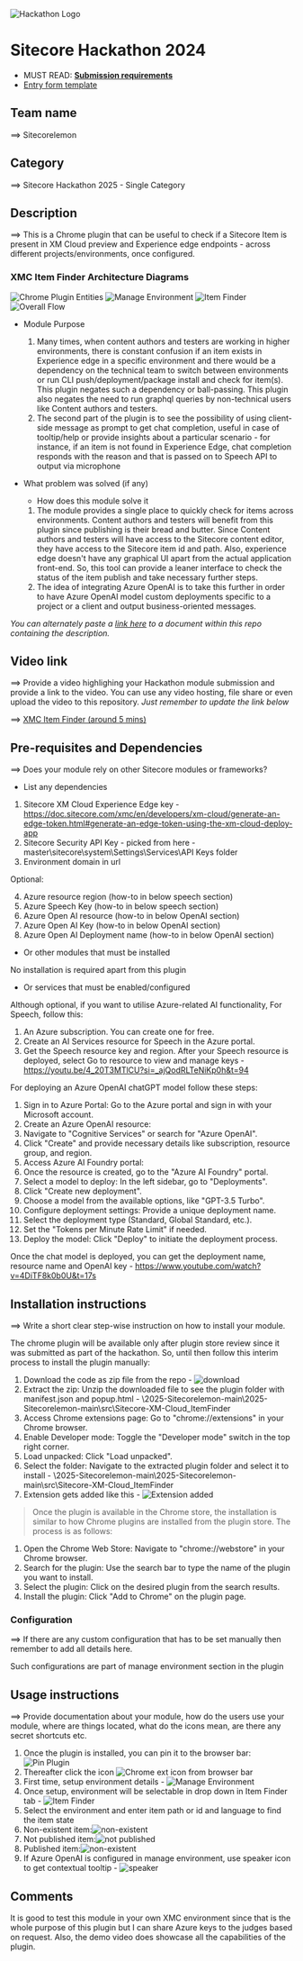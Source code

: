 ![Hackathon Logo](docs/images/hackathon.png?raw=true "Hackathon Logo")
# Sitecore Hackathon 2024

- MUST READ: **[Submission requirements](SUBMISSION_REQUIREMENTS.md)**
- [Entry form template](ENTRYFORM.md)
  
## Team name
⟹ Sitecorelemon

## Category
⟹ Sitecore Hackathon 2025 - Single Category

## Description
⟹ This is a Chrome plugin that can be useful to check if a Sitecore Item is present in XM Cloud preview and Experience edge endpoints - across different projects/environments, once configured. 

### XMC Item Finder Architecture Diagrams
![Chrome Plugin Entities](docs/diagrams/chromepluginentities.png)
![Manage Environment](docs/diagrams/manageenv.png)
![Item Finder](docs/diagrams/Itemfinder.png)
![Overall Flow](docs/diagrams/overallflow.png)

  - Module Purpose

    1. Many times, when content authors and testers are working in higher environments, there is constant confusion if an item exists in Experience edge in a specific environment and there would be a dependency on the technical team to switch between environments or run CLI push/deployment/package install and check for item(s). This plugin negates such a dependency or ball-passing. This plugin also negates the need to run graphql queries by non-technical users like Content authors and testers. 
    2. The second part of the plugin is to see the possibility of using client-side message as prompt to get chat completion, useful in  case of tooltip/help or provide insights about a particular scenario - for instance, if an item is not found in Experience Edge, chat completion responds with the reason and that is passed on to Speech API to output via microphone
  - What problem was solved (if any)
    - How does this module solve it

    1. The module provides a single place to quickly check for items across environments. Content authors and testers will benefit from this plugin since publishing is their bread and butter. Since Content authors and testers will have access to the Sitecore content editor, they have access to the Sitecore item id and path. Also, experience edge doesn't have any graphical UI apart from the actual application front-end. So, this tool can provide a leaner interface to check the status of the item publish and take necessary further steps. 
    2. The idea of integrating Azure OpenAI is to take this further in order to have Azure OpenAI model custom deployments specific to a project or a client and output business-oriented messages.

_You can alternately paste a [link here](#docs) to a document within this repo containing the description._

## Video link
⟹ Provide a video highlighing your Hackathon module submission and provide a link to the video. You can use any video hosting, file share or even upload the video to this repository. _Just remember to update the link below_

⟹ [XMC Item Finder (around 5 mins)](https://youtu.be/qqNU4hXIuP0)

## Pre-requisites and Dependencies

⟹ Does your module rely on other Sitecore modules or frameworks?

- List any dependencies
1. Sitecore XM Cloud Experience Edge key - https://doc.sitecore.com/xmc/en/developers/xm-cloud/generate-an-edge-token.html#generate-an-edge-token-using-the-xm-cloud-deploy-app
2. Sitecore Security API Key - picked from here - master\sitecore\system\Settings\Services\API Keys folder
3. Environment domain in url

Optional:

4. Azure resource region (how-to in below speech section)
5. Azure Speech Key (how-to in below speech section)
6. Azure Open AI resource (how-to in below OpenAI section)
7. Azure Open AI Key (how-to in below OpenAI section)
8. Azure Open AI Deployment name (how-to in below OpenAI section)

- Or other modules that must be installed

No installation is required apart from this plugin
- Or services that must be enabled/configured

Although optional, if you want to utilise Azure-related AI functionality, 
For Speech, follow this:
1. An Azure subscription. You can create one for free.
2. Create an AI Services resource for Speech in the Azure portal.
3. Get the Speech resource key and region. After your Speech resource is deployed, select Go to resource to view and manage keys - https://youtu.be/4_20T3MTlCU?si=_ajQodRLTeNiKp0h&t=94

For deploying an Azure OpenAI chatGPT model follow these steps:
1. Sign in to Azure Portal: Go to the Azure portal and sign in with your Microsoft account. 
2. Create an Azure OpenAI resource:
3. Navigate to "Cognitive Services" or search for "Azure OpenAI". 
4. Click "Create" and provide necessary details like subscription, resource group, and region. 
5. Access Azure AI Foundry portal:
6. Once the resource is created, go to the "Azure AI Foundry" portal. 
7. Select a model to deploy: In the left sidebar, go to "Deployments". 
8. Click "Create new deployment". 
9. Choose a model from the available options, like "GPT-3.5 Turbo". 
10. Configure deployment settings: Provide a unique deployment name. 
11. Select the deployment type (Standard, Global Standard, etc.). 
12. Set the "Tokens per Minute Rate Limit" if needed. 
13. Deploy the model: Click "Deploy" to initiate the deployment process. 

Once the chat model is deployed, you can get the deployment name, resource name and OpenAI key  - https://www.youtube.com/watch?v=4DiTF8k0b0U&t=17s

## Installation instructions
⟹ Write a short clear step-wise instruction on how to install your module. 


 The chrome plugin will be available only after plugin store review since it was submitted as part of the hackathon. So, until then follow this interim process to install the plugin manually:

1. Download the code as zip file from the repo - ![download](docs/images/download.png)
2. Extract the zip: Unzip the downloaded file to see the plugin folder with manifest.json and popup.html - <download path>\2025-Sitecorelemon-main\2025-Sitecorelemon-main\src\Sitecore-XM-Cloud_ItemFinder 
3. Access Chrome extensions page: Go to "chrome://extensions" in your Chrome browser. 
4. Enable Developer mode: Toggle the "Developer mode" switch in the top right corner. 
5. Load unpacked: Click "Load unpacked". 
6. Select the folder: Navigate to the extracted plugin folder and select it to install - <download path>\2025-Sitecorelemon-main\2025-Sitecorelemon-main\src\Sitecore-XM-Cloud_ItemFinder
7. Extension gets added like this - ![Extension added](docs/images/extadded.png)

> Once the plugin is available in the Chrome store, the installation is similar to how Chrome plugins are installed from the plugin store. The process is as follows:

1. Open the Chrome Web Store: Navigate to "chrome://webstore" in your Chrome browser. 
2. Search for the plugin: Use the search bar to type the name of the plugin you want to install. 
3. Select the plugin: Click on the desired plugin from the search results. 
4. Install the plugin: Click "Add to Chrome" on the plugin page. 


### Configuration
⟹ If there are any custom configuration that has to be set manually then remember to add all details here.

Such configurations are part of manage environment section in the plugin 

## Usage instructions
⟹ Provide documentation about your module, how do the users use your module, where are things located, what do the icons mean, are there any secret shortcuts etc.

1. Once the plugin is installed, you can pin it to the browser bar: ![Pin Plugin](docs/images/manageextpin.png)
2. Thereafter click the icon ![Chrome ext icon](docs/images/icon.png) from browser bar
3. First time, setup environment details - ![Manage Environment](docs/images/manageenv.png)
4. Once setup, environment will be selectable in drop down in Item Finder tab - ![Item Finder](docs/images/itemfinder.png)
5. Select the environment and enter item path or id and language to find the item state
6. Non-existent item:![non-existent](docs/images/notexistent.png)
7. Not published item:![not published](docs/images/xmcfinder.png)
8. Published item:![non-existent](docs/images/pubitem.png)
9. If Azure OpenAI is configured in manage environment, use speaker icon to get contextual tooltip - ![speaker](docs/images/speaker.png)

## Comments
It is good to test this module in your own XMC environment since that is the whole purpose of this plugin but I can share Azure keys to the judges based on request. Also, the demo video does showcase all the capabilities of the plugin.
